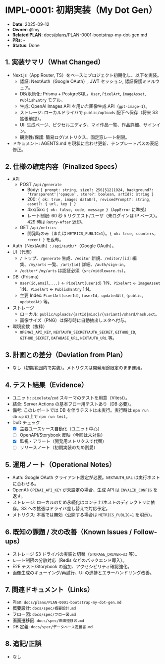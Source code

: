 # IMPL-0001: 初期実装（My Dot Gen）

- **Date**: 2025-09-12
- **Owner**: @my
- **Related PLAN**: docs/plans/PLAN-0001-bootstrap-my-dot-gen.md
- **PRs**: -
- **Status**: Done

## 1. 実装サマリ（What Changed）

- Next.js（App Router, TS）をベースにプロジェクト初期化し、以下を実装。
  - 認証: NextAuth（Google OAuth）, JWT セッション, 認証保護ミドルウェア。
  - DB/永続化: Prisma + PostgreSQL。`User`, `PixelArt`, `ImageAsset`, `PublishEntry` モデル。
  - 生成: OpenAI Images API を用いた画像生成 API（`gpt-image-1`）。
  - ストレージ: ローカルドライバで `public/uploads` 配下へ保存（将来 S3 拡張前提）。
  - UI: 生成ページ、ピクセルエディタ、マイ作品一覧、作品詳細、サインイン。
  - 観測性/保護: 簡易ログ/メトリクス、固定窓レート制限。
- ドキュメント: AGENTS.md を現状に合わせ更新、テンプレートパスの表記修正。

## 2. 仕様の確定内容（Finalized Specs）

- API
  - POST `/api/generate`
    - Body: `{ prompt: string, size?: 256|512|1024, background?: 'transparent'|'opaque', store?: boolean, artId?: string }`
    - 200: `{ ok: true, image: dataUrl, revisedPrompt?: string, asset?: { url, key } }`
    - 4xx/5xx: `{ ok: false, code, message }`（`AppError` に準拠）
    - レート制限: 60 秒 5 リクエスト/ユーザ（未ログインは IP ベース）。429 時は `Retry-After` 返却。
  - GET `/api/metrics`
    - 開発時のみ（または `METRICS_PUBLIC=1`）。`{ ok: true, counters, recent }` を返却。
- Auth（NextAuth）: `/api/auth/*`（Google OAuth）。
- UI（代表）
  - `/` トップ、`/generate` 生成、`/editor` 新規、`/editor/[id]` 編集、`/my/arts` 一覧、`/art/[id]` 詳細、`/auth/sign-in`。
  - `/editor*` `/my/arts` は認証必須（`src/middleware.ts`）。
- DB（Prisma）
  - `User(id,email,...)` ← `PixelArt(userId)` 1:N、`PixelArt` ← `ImageAsset` 1:N、`PixelArt` ← `PublishEntry` 1:N。
  - 主要 Index: `PixelArt(userId)`, `(userId, updatedAt)`, `(public, updatedAt)` 等。
- ストレージ
  - ローカル: `public/uploads/{artId|misc}/{variant}/shard/hash.ext`。
  - 画像サイズ（PNG）は保存時に自動抽出しメタへ付与。
- 環境変数（抜粋）
  - `OPENAI_API_KEY`, `NEXTAUTH_SECRET`/`AUTH_SECRET`, `GITHUB_ID`, `GITHUB_SECRET`, `DATABASE_URL`, `NEXTAUTH_URL` 等。

## 3. 計画との差分（Deviation from Plan）

- なし（初期範囲内で実装）。メトリクスは開発用途限定のまま運用。

## 4. テスト結果（Evidence）

- ユニット: `pixelate`/`zod` スキーマのテストを用意（Vitest）。
- 結合: Server Actions の基本フロー用テストあり（DB 必要）。
- 備考: このレポートでは DB を伴うテストは未実行。実行時は `npm run db:up` の上で `npm run test`。
- DoD チェック
  - [x] 主要ユースケース自動化（ユニット中心）
  - [ ] OpenAPI/Storybook 反映（今回は未対象）
  - [x] 監視・アラート（開発用メトリクスで代替）
  - [ ] リリースノート（初期実装のため割愛）

## 5. 運用ノート（Operational Notes）

- Auth: Google OAuth クライアント設定が必要。`NEXTAUTH_URL` は実行ホストに合わせる。
- OpenAI: `OPENAI_API_KEY` が未設定の場合、生成 API は `INVALID_CONFIG` を返す。
- ストレージ: ローカルのため永続化はコンテナ/ホストのディレクトリに依存。S3 への拡張はドライバ差し替えで対応予定。
- メトリクス: 本番では無効（公開する場合は `METRICS_PUBLIC=1` を明示）。

## 6. 既知の課題 / 次の改善（Known Issues / Follow-ups）

- ストレージ S3 ドライバの実装と切替（`STORAGE_DRIVER=s3` 等）。
- レート制限の分散対応（Redis などのバックエンド導入）。
- E2E テスト/Storybook の追加、アクセシビリティ確認強化。
- 画像生成のキューイング/再試行、UI の進捗とエラーハンドリング改善。

## 7. 関連ドキュメント（Links）

- Plan: `docs/plans/PLAN-0001-bootstrap-my-dot-gen.md`
- 概要設計: `docs/spec/概要設計.md`
- フロー図: `docs/spec/フロー図.md`
- 画面遷移図: `docs/spec/画面遷移図.md`
- DB 定義: `docs/spec/データベース定義書.md`

## 8. 追記/正誤

- なし

